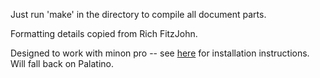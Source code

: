Just run 'make' in the directory to compile all document parts.

Formatting details copied from Rich FitzJohn.

Designed to work with minon pro -- see [here](https://gist.github.com/richfitz/2324707) for installation instructions.  Will fall back on Palatino.
